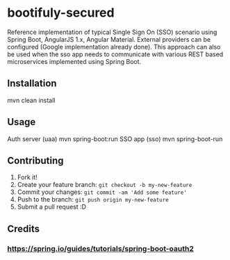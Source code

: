 # bootifuly-secured

Reference implementation of typical Single Sign On (SSO) scenario using Spring Boot, AngularJS 1.x, Angular Material.  External providers can be configured (Google implementation already done). This approach can also be used when the sso app needs to communicate with various REST based microservices implemented using Spring Boot.

## Installation

mvn clean install

## Usage

Auth server (uaa) mvn spring-boot:run
SSO app     (sso) mvn spring-boot-run

## Contributing

1. Fork it!
2. Create your feature branch: `git checkout -b my-new-feature`
3. Commit your changes: `git commit -am 'Add some feature'`
4. Push to the branch: `git push origin my-new-feature`
5. Submit a pull request :D


## Credits

### https://spring.io/guides/tutorials/spring-boot-oauth2

